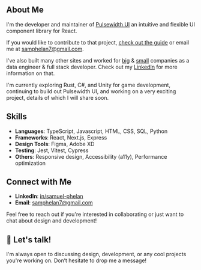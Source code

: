 ## About Me

I'm the developer and maintainer of [Pulsewidth UI](https://pulsewidthlabs.com/) an intuitive and flexible UI component library for React.

If you would like to contribute to that project, [check out the guide](https://pulsewidthlabs.com/docs/contributing) or email me at samphelan7@gmail.com.

I've also built many other sites and worked for [big](https://graybar.com) & [small](https://1904labs.com) companies as a data engineer & full stack developer. Check out my [LinkedIn](https://www.linkedin.com/in/samuel-phelan) for more information on that.

I'm currently exploring Rust, C#, and Unity for game development, continuing to build out Pulsewidth UI, and working on a very exciting project, details of which I will share soon.

## Skills

- **Languages**: TypeScript, Javascript, HTML, CSS, SQL, Python
- **Frameworks**: React, Next.js, Express
- **Design Tools**: Figma, Adobe XD
- **Testing**: Jest, Vitest, Cypress
- **Others**: Responsive design, Accessibility (a11y), Performance optimization

## Connect with Me

- **LinkedIn**: [in/samuel-phelan](https://www.linkedin.com/in/samuel-phelan)
- **Email**: [samphelan7@gmail.com](mailto:samphelan7@gmail.com)

Feel free to reach out if you're interested in collaborating or just want to chat about design and development!

## 💬 Let's talk!

I'm always open to discussing design, development, or any cool projects you're working on. Don’t hesitate to drop me a message!
